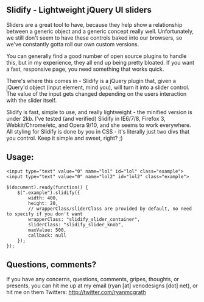 Slidify - Lightweight jQuery UI sliders
-------------------------------------------------------------------------------
Sliders are a great tool to have, because they help show a relationship between
a generic object and a generic concept really well. Unfortunately, we still don't
seem to have these controls baked into our browsers, so we've constantly gotta
roll our own custom versions.

You can generally find a good number of open source plugins to handle this,
but in my experience, they all end up being pretty bloated. If you want a fast,
responsive page, you need something that works quick.

There's where this comes in - Slidify is a jQuery plugin that, given a jQuery'd
object (input element, mind you), will turn it into a slider control. The value
of the input gets changed depending on the users interaction with the slider itself.

Slidify is fast, simple to use, and really lightweight - the minified version
is under 2kb. I've tested (and verified) Slidify in IE6/7/8, Firefox 3, 
Webkit/Chrome/etc, and Opera 9/10, and she seems to work everywhere. All styling
for Slidify is done by you in CSS - it's literally just two divs that you control.
Keep it simple and sweet, right? ;)

Usage:
-----------------------------------------------------------------------------
    <input type="text" value="0" name="lol" id="lol" class="example">
    <input type="text" value="0" name="lol2" id="lol2" class="example">
	
	$(document).ready(function() {
		$(".example").slidify({
            width: 400,
            height: 20,
			// wrapperClass/sliderClass are provided by default, no need to specify if you don't want
            wrapperClass: "slidify_slider_container",
            sliderClass: "slidify_slider_knob",
            maxValue: 500,
            callback: null 
		});
	});


Questions, comments?
-----------------------------------------------------------------------------
If you have any concerns, questions, comments, gripes, thoughts, or presents,
you can hit me up at my email (ryan [at] venodesigns [dot] net), or hit me
on them Twitters: http://twitter.com/ryanmcgrath
